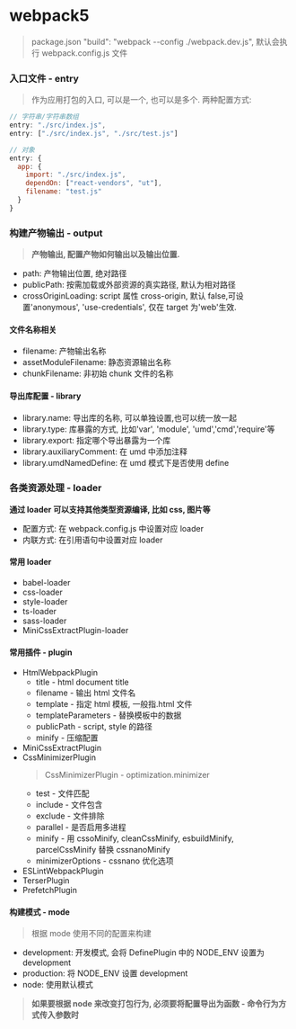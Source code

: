 # webpack5

> package.json
> "build": "webpack --config ./webpack.dev.js",
> 默认会执行 webpack.config.js 文件

### 入口文件 - entry

> 作为应用打包的入口, 可以是一个, 也可以是多个. 两种配置方式:

```javascript
// 字符串/字符串数组
entry: "./src/index.js",
entry: ["./src/index.js", "./src/test.js"]

// 对象
entry: {
  app: {
    import: "./src/index.js",
    dependOn: ["react-vendors", "ut"],
    filename: "test.js"
  }
}
```

### 构建产物输出 - output

> **产物输出, 配置产物如何输出以及输出位置.**

- path: 产物输出位置, 绝对路径
- publicPath: 按需加载或外部资源的真实路径, 默认为相对路径
- crossOriginLoading: script 属性 cross-origin, 默认 false,可设置'anonymous', 'use-credentials', 仅在 target 为'web'生效.

#### 文件名称相关

- filename: 产物输出名称
- assetModuleFilename: 静态资源输出名称
- chunkFilename: 非初始 chunk 文件的名称

#### 导出库配置 - library

- library.name: 导出库的名称, 可以单独设置,也可以统一放一起
- library.type: 库暴露的方式, 比如'var', 'module', 'umd','cmd','require'等
- library.export: 指定哪个导出暴露为一个库
- library.auxiliaryComment: 在 umd 中添加注释
- library.umdNamedDefine: 在 umd 模式下是否使用 define

### 各类资源处理 - loader

**通过 loader 可以支持其他类型资源编译, 比如 css, 图片等**

- 配置方式: 在 webpack.config.js 中设置对应 loader
- 内联方式: 在引用语句中设置对应 loader

#### 常用 loader

- babel-loader
- css-loader
- style-loader
- ts-loader
- sass-loader
- MiniCssExtractPlugin-loader

#### 常用插件 - plugin

- HtmlWebpackPlugin
  - title - html document title
  - filename - 输出 html 文件名
  - template - 指定 html 模板, 一般指.html 文件
  - templateParameters - 替换模板中的数据
  - publicPath - script, style 的路径
  - minify - 压缩配置
- MiniCssExtractPlugin
- CssMinimizerPlugin
  > CssMinimizerPlugin - optimization.minimizer
  - test - 文件匹配
  - include - 文件包含
  - exclude - 文件排除
  - parallel - 是否启用多进程
  - minify - 用 cssoMinify, cleanCssMinify, esbuildMinify, parcelCssMinify 替换 cssnanoMinify
  - minimizerOptions - cssnano 优化选项
- ESLintWebpackPlugin
- TerserPlugin
- PrefetchPlugin

#### 构建模式 - mode

> 根据 mode 使用不同的配置来构建

- development: 开发模式, 会将 DefinePlugin 中的 NODE_ENV 设置为 development
- production: 将 NODE_ENV 设置 development
- node: 使用默认模式

> **如果要根据 node 来改变打包行为, 必须要将配置导出为函数 - 命令行为方式传入参数时**
